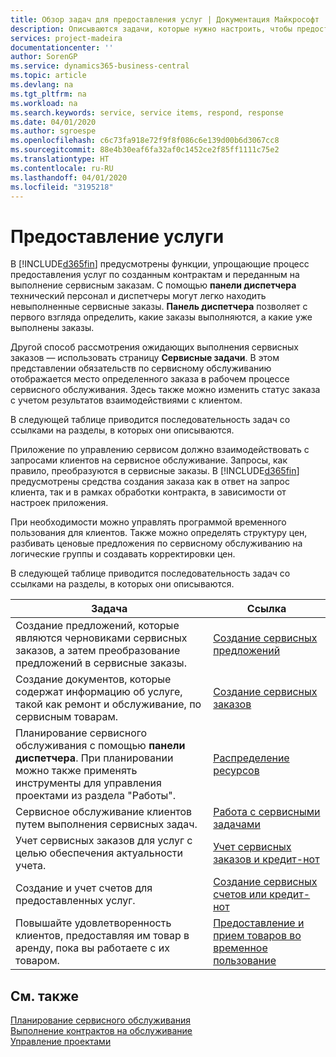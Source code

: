 ```yaml
---
title: Обзор задач для предоставления услуг | Документация Майкрософт
description: Описываются задачи, которые нужно настроить, чтобы предоставлять качественное обслуживание и выполнять условия соглашений с клиентами.
services: project-madeira
documentationcenter: ''
author: SorenGP
ms.service: dynamics365-business-central
ms.topic: article
ms.devlang: na
ms.tgt_pltfrm: na
ms.workload: na
ms.search.keywords: service, service items, respond, response
ms.date: 04/01/2020
ms.author: sgroespe
ms.openlocfilehash: c6c73fa918e72f9f8f086c6e139d00b6d3067cc8
ms.sourcegitcommit: 88e4b30eaf6fa32af0c1452ce2f85ff1111c75e2
ms.translationtype: HT
ms.contentlocale: ru-RU
ms.lasthandoff: 04/01/2020
ms.locfileid: "3195218"
---
```

# <a name="delivering-service"></a>Предоставление услуги
В [!INCLUDE[d365fin](includes/d365fin_md.md)] предусмотрены функции, упрощающие процесс предоставления услуг по созданным контрактам и переданным на выполнение сервисным заказам. С помощью **панели диспетчера** технический персонал и диспетчеры могут легко находить невыполненные сервисные заказы. **Панель диспетчера** позволяет с первого взгляда определить, какие заказы выполняются, а какие уже выполнены заказы.  
  
Другой способ рассмотрения ожидающих выполнения сервисных заказов — использовать страницу **Сервисные задачи**. В этом представлении обязательств по сервисному обслуживанию отображается место определенного заказа в рабочем процессе сервисного обслуживания. Здесь также можно изменить статус заказа с учетом результатов взаимодействиями с клиентом.  
  
В следующей таблице приводится последовательность задач со ссылками на разделы, в которых они описываются.   

Приложение по управлению сервисом должно взаимодействовать с запросами клиентов на сервисное обслуживание. Запросы, как правило, преобразуются в сервисные заказы. В [!INCLUDE[d365fin](includes/d365fin_md.md)] предусмотрены средства создания заказа как в ответ на запрос клиента, так и в рамках обработки контракта, в зависимости от настроек приложения.  
  
При необходимости можно управлять программой временного пользования для клиентов. Также можно определять структуру цен, разбивать ценовые предложения по сервисному обслуживанию на логические группы и создавать корректировки цен.  
  
В следующей таблице приводится последовательность задач со ссылками на разделы, в которых они описываются.   
  
|**Задача**|**Ссылка**|  
|------------|-------------|  
|Создание предложений, которые являются черновиками сервисных заказов, а затем преобразование предложений в сервисные заказы.|[Создание сервисных предложений](service-how-to-create-service-quotes.md)|
|Создание документов, которые содержат информацию об услуге, такой как ремонт и обслуживание, по сервисным товарам.|[Создание сервисных заказов](service-how-to-create-service-orders.md)|
|Планирование сервисного обслуживания с помощью **панели диспетчера**. При планировании можно также применять инструменты для управления проектами из раздела "Работы".|[Распределение ресурсов](service-how-to-allocate-resources.md)|  
|Сервисное обслуживание клиентов путем выполнения сервисных задач.|[Работа с сервисными задачами](service-how-to-work-on-service-tasks.md)|  
|Учет сервисных заказов для услуг с целью обеспечения актуальности учета.|[Учет сервисных заказов и кредит-нот](service-how-to-post-service-orders.md)|  
|Создание и учет счетов для предоставленных услуг.|[Создание сервисных счетов или кредит-нот](service-how-create-invoices.md)|  
|Повышайте удовлетворенность клиентов, предоставляя им товар в аренду, пока вы работаете с их товаром.| [Предоставление и прием товаров во временное пользование](service-how-to-lend-receive-loaners.md)|
  
## <a name="see-also"></a>См. также  
[Планирование сервисного обслуживания](service-plan-service.md)  
[Выполнение контрактов на обслуживание](service-fulfill-service-contracts.md)  
[Управление проектами](projects-manage-projects.md)  
